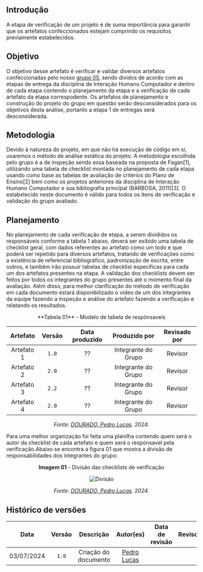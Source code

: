 ## Introdução
A etapa de verificação de um projeto é de suma importância para garantir que os artefatos confeccionados estejam cumprindo os requisitos previamente estabelecidos.

## Objetivo
O objetivo desse artefato é verificar e validar diversos artefatos confeccionadas pelo nosso [grupo 05](https://interacao-humano-computador.github.io/2024.1-Prefeitura-Lagoa-da-Prata/), sendo dividos de acordo com as etapas de entrega da disciplina de Interação Humano Computador e dentro de cada etapa contendo o planejamento da etapa e a verificação de cada artefato da etapa correspodente. Os artefatos de planejamento e construção do projeto do grupo em questão serão desconsiderados para os objetivos desta análise, portanto a etapa 1 de entregas será desconsiderada.

## Metodologia

Devido à natureza do projeto, em que não há execução de código em si, usaremos o método de análise estática do projeto. A metodologia escolhida pelo grupo é a de inspeção sendo essa baseada na proposta de Fagan[1], utilizando uma tabela de checklist montada no planejamento de cada etapa usando como base as tabelas de avaliação de critérios do Plano de Ensino[2] bem como os projetos anteriores da disciplina de Interação Humano Computador e sua bibliografia principal (BARBOSA, 2011)[3]. O estabelecido neste documento é válido para todos os itens de verificação e validação do grupo avaliado.

## Planejamento
No planejamento de cada verificação de etapa, a serem divididos os responsáveis conforme a tabela 1 abaixo, deverá ser exibido uma tabela de checklist geral, com dados referentes ao artefato como um todo e que poderá ser repetido para diversos artefatos, tratando de verificações como a existência de referencial bibliográfico, padronização de escrita, entre outros, e também irão possuir tabelas de checklist específicas para cada um dos artefatos presentes na etapa. A validação dos checklists devem ser feitos por todos os integrantes do grupo presentes até o momento final da avaliação. Além disso, para melhor clarificação do método de verificação em cada documento estará disponibilizado o vídeo de um dos integrantes da equipe fazendo a inspeção e análise do  artefato fazendo a verificação e relatando os resultados.

<center>
**Tabela 01** - Modelo de tabela de respónsaveis

|  Artefato  | Versão | Data produzido |    Produzido por    | Revisado por |
| :--------: | :----: | :------------: | :-----------------: | :----------: |
| Artefato 1 | `1.0`  |       ??       | Integrante do Grupo |   Revisor    |
| Artefato 2 | `2.0`  |       ??       | Integrante do Grupo |   Revisor    |
| Artefato 3 | `2.2`  |       ??       | Integrante do Grupo |   Revisor    |
| Artefato 4 | `2.0`  |       ??       | Integrante do Grupo |   Revisor    |

*Fonte: [DOURADO, Pedro Lucas](https://github.com/lucasdray). 2024.*</center>

Para uma melhor organização foi feita uma planilha contendo quem será o autor da checklist de cada artefato e quem será o respónsavel pela verificação.Abaixo se encontra a figura 01 que mostra a divisão de responsabilidades dos integrantes do grupo:

<center>

**Imagem 01** - Divisão das checklists de verificação

![Divisão](../../assets/images/verificacao/introducao.png)

*Fonte: [DOURADO, Pedro Lucas](https://github.com/lucasdray). 2024.*
</center>

## Histórico de versões

|    Data    | Versão |      Descrição       |                  Autor(es)                  | Data de revisão | Revisor(es) |
| :--------: | :----: | :------------------: | :-----------------------------------------: | :-------------: | :---------: |
| 03/07/2024 | `1.0`  | Criação do documento | [Pedro Lucas](https://github.com/lucasdray) |                 |             |